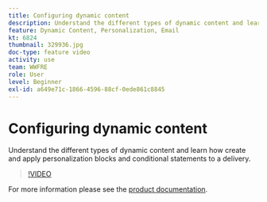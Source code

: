 ```yaml
---
title: Configuring dynamic content
description: Understand the different types of dynamic content and learn how create and apply personalization blocks and conditional statements to a delivery.
feature: Dynamic Content, Personalization, Email
kt: 6824
thumbnail: 329936.jpg
doc-type: feature video
activity: use
team: WWFRE
role: User
level: Beginner
exl-id: a649e71c-1866-4596-88cf-0ede861c8845
---
```

# Configuring dynamic content

Understand the different types of dynamic content and learn how create and apply personalization blocks and conditional statements to a delivery.

>[!VIDEO](https://video.tv.adobe.com/v/329936?quality=12&learn=on)

For more information please see the [product documentation](https://experienceleague.adobe.com/docs/campaign-classic/using/sending-messages/personalizing-deliveries/conditional-content.html?lang=en).
